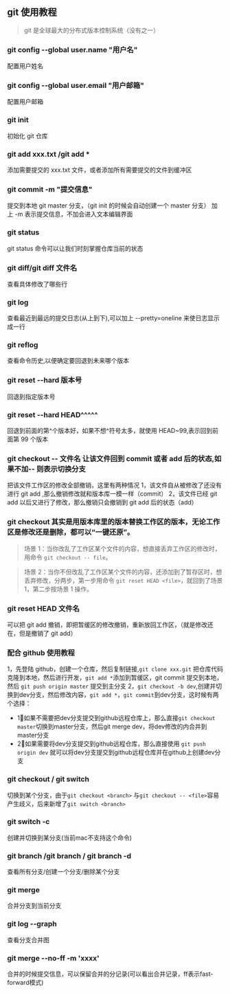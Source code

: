 ## git 使用教程

> git 是全球最大的分布式版本控制系统（没有之一）

### git config --global user.name "用户名"

配置用户姓名

### git config --global user.email "用户邮箱"

配置用户邮箱

### git init

初始化 git 仓库

### git add xxx.txt /git add \*

添加需要提交的 xxx.txt 文件，或者添加所有需要提交的文件到缓冲区

### git commit -m "提交信息"

提交到本地 git master 分支，（git init 的时候会自动创建一个 master 分支） 加上 -m 表示提交信息，不加会进入文本编辑界面

### git status

git status 命令可以让我们时刻掌握仓库当前的状态

### git diff/git diff 文件名

查看具体修改了哪些行

### git log

查看最近到最远的提交日志(从上到下),可以加上 --pretty=oneline 来使日志显示成一行

### git reflog

查看命令历史,以便确定要回退到未来哪个版本

### git reset --hard 版本号

回退到指定版本号

### git reset --hard HEAD^^^^^

回退到前面的第^个版本好，如果不想^符号太多，就使用 HEAD~99,表示回到前面第 99 个版本

### git checkout -- 文件名 让该文件回到 commit 或者 add 后的状态,如果不加-- 则表示切换分支

把该文件工作区的修改全部撤销，这里有两种情况
1，该文件自从被修改了还没有进行 git add ,那么撤销修改就和版本库一模一样（commit）
2，该文件已经 git add 以后又进行了修改，那么撤销只会撤销到 git add 后的状态（add）

### git checkout 其实是用版本库里的版本替换工作区的版本，无论工作区是修改还是删除，都可以“一键还原”。

> 场景 1：当你改乱了工作区某个文件的内容，想直接丢弃工作区的修改时，用命令 `git checkout -- file`。

> 场景 2：当你不但改乱了工作区某个文件的内容，还添加到了暂存区时，想丢弃修改，分两步，第一步用命令 `git reset HEAD <file>`，就回到了场景 1，第二步按场景 1 操作。

### git reset HEAD 文件名

可以把 git add 撤销，即把暂缓区的修改撤销，重新放回工作区，（就是修改还在，但是撤销了 git add）

### 配合 github 使用教程

1，先登陆 github，创建一个仓库，然后复制链接,`git clone xxx.git` 把仓库代码克隆到本地，然后进行开发，`git add *`添加到暂缓区，git commit 提交到本地，然后 `git push origin master` 提交到主分支
2，`git checkout -b dev`,创建并切换到dev分支，然后修改内容，`git add *`，`git commit`到dev分支，这时候有两个选择：
  * 1⃣如果不需要把dev分支提交到github远程仓库上，那么直接`git checkout master`切换到master分支，然后git merge dev，将dev修改的内合并到master分支
  * 2⃣️如果需要将dev分支提交到github远程仓库，那么直接使用 `git push origin dev` 就可以将dev分支提交到github远程仓库并在github上创建dev分支

### git checkout <branch>/ git switch <branch>
切换到某个分支，由于`git checkout <branch>` 与`git checkout -- <file>`容易产生歧义，后来新增了`git switch <branch>`

### git switch -c <branch>
创建并切换到某分支(当前mac不支持这个命令)

### git branch /git  branch <branch>/ git branch -d <branch>
查看所有分支/创建一个分支/删除某个分支

### git merge <branch>
合并<branch>分支到当前分支

### git log --graph
查看分支合并图

### git merge --no-ff -m 'xxxx' <branch>
合并的时候提交信息，可以保留合并的分记录(可以看出合并记录，ff表示fast-forward模式)
